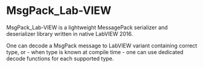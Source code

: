 # MsgPack_Lab-VIEW
 
MsgPack_Lab-VIEW is a lightweight MessagePack serializer and deserializer library written in native LabVIEW 2016.

One can decode a MsgPack message to LabVIEW variant containing correct type, or - when type is known at compile time - one can use dedicated decode functions for each supported type.
